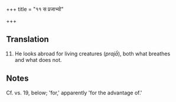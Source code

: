 +++
title = "११ स प्रजाभ्यो"

+++
## Translation
11. He looks abroad for living creatures (*prajā́*), both what breathes  
and what does not.

## Notes
Cf. vs. 19, below; 'for,' apparently 'for the advantage of.'
